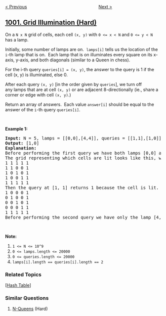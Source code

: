 <!--|This file generated by command(leetcode description); DO NOT EDIT.    |-->
<!--+----------------------------------------------------------------------+-->
<!--|@author    openset <openset.wang@gmail.com>                           |-->
<!--|@link      https://github.com/openset                                 |-->
<!--|@home      https://github.com/openset/leetcode                        |-->
<!--+----------------------------------------------------------------------+-->

[< Previous](../minimum-cost-to-merge-stones "Minimum Cost to Merge Stones")
　　　　　　　　　　　　　　　　
[Next >](../find-common-characters "Find Common Characters")

## [1001. Grid Illumination (Hard)](https://leetcode.com/problems/grid-illumination "网格照明")

<p>On a <code>N x N</code> grid of cells, each cell <code>(x, y)</code> with <code>0 &lt;= x &lt; N</code> and <code>0 &lt;= y &lt; N</code> has a lamp.</p>

<p>Initially, some number of lamps are on.&nbsp; <code>lamps[i]</code> tells us the location of the <code>i</code>-th lamp that is on.&nbsp; Each lamp that is on illuminates every square on its x-axis, y-axis, and both diagonals (similar to a Queen in chess).</p>

<p>For the i-th query&nbsp;<code>queries[i] = (x, y)</code>, the answer to the query is 1 if the cell (x, y) is illuminated, else 0.</p>

<p>After each query <code>(x, y)</code> [in the order given by <code>queries</code>], we turn off any&nbsp;lamps that are at cell <code>(x, y)</code>&nbsp;or are adjacent 8-directionally (ie., share a corner or edge with cell <code>(x, y)</code>.)</p>

<p>Return an array of answers.&nbsp; Each&nbsp;value <code>answer[i]</code> should be equal to the answer of the <code>i</code>-th query <code>queries[i]</code>.</p>

<p>&nbsp;</p>

<p><strong>Example 1:</strong></p>

<pre>
<strong>Input: </strong>N = <span id="example-input-1-1">5</span>, lamps = <span id="example-input-1-2">[[0,0],[4,4]]</span>, queries = <span id="example-input-1-3">[[1,1],[1,0]]</span>
<strong>Output: </strong><span id="example-output-1">[1,0]</span>
<strong>Explanation: </strong>
Before performing the first query we have both lamps [0,0] and [4,4] on.
The grid representing which cells are lit looks like this, where [0,0] is the top left corner, and [4,4] is the bottom right corner:
1 1 1 1 1
1 1 0 0 1
1 0 1 0 1
1 0 0 1 1
1 1 1 1 1
Then the query at [1, 1] returns 1 because the cell is lit.  After this query, the lamp at [0, 0] turns off, and the grid now looks like this:
1 0 0 0 1
0 1 0 0 1
0 0 1 0 1
0 0 0 1 1
1 1 1 1 1
Before performing the second query we have only the lamp [4,4] on.  Now the query at [1,0] returns 0, because the cell is no longer lit.
</pre>

<p>&nbsp;</p>

<p><strong>Note:</strong></p>

<ol>
	<li><code>1 &lt;= N &lt;= 10^9</code></li>
	<li><code>0 &lt;= lamps.length &lt;= 20000</code></li>
	<li><code>0 &lt;= queries.length &lt;= 20000</code></li>
	<li><code>lamps[i].length == queries[i].length == 2</code></li>
</ol>

### Related Topics
  [[Hash Table](../../tag/hash-table/README.md)]

### Similar Questions
  1. [N-Queens](../n-queens) (Hard)
